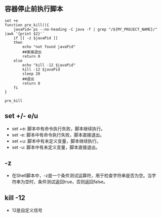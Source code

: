 ## 容器停止前执行脚本
```
set +e
function pre_kill(){
	javaPid=`ps --no-heading -C java -f | grep "/${MY_PROJECT_NAME}/" |awk '{print $2}'`
	if [[ -z $javaPid ]]
	then
		echo "not found javaPid"
		##直接退出  
		return 0
	else
		echo "kill -12 $javaPid"
		kill -12 $javaPid
		sleep 20
		##退出  
		return 0
	fi
}

pre_kill
```

## set +/- e/u
- set +e: 脚本中有命令执行失败，脚本继续执行。
- set -e: 脚本中有命令执行失败，脚本直接退出。
- set +u: 脚本中有未定义变量，脚本继续执行。
- set -u: 脚本中有未定义变量，脚本直接退出。

## -z
- 在Shell脚本中，-z是一个条件测试运算符，用于检查字符串是否为空。当字符串为空时，条件测试返回true，否则返回false。

## kill -12
- 12是自定义信号
